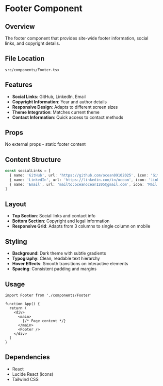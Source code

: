# Footer Component

## Overview
The footer component that provides site-wide footer information, social links, and copyright details.

## File Location
`src/components/Footer.tsx`

## Features
- **Social Links**: GitHub, LinkedIn, Email
- **Copyright Information**: Year and author details
- **Responsive Design**: Adapts to different screen sizes
- **Theme Integration**: Matches current theme
- **Contact Information**: Quick access to contact methods

## Props
No external props - static footer content

## Content Structure
```typescript
const socialLinks = [
  { name: 'GitHub', url: 'https://github.com/ocean09102025', icon: 'GitHub' },
  { name: 'LinkedIn', url: 'https://linkedin.com/in/ocean', icon: 'Linkedin' },
  { name: 'Email', url: 'mailto:oceanocean1205@gmail.com', icon: 'Mail' }
]
```

## Layout
- **Top Section**: Social links and contact info
- **Bottom Section**: Copyright and legal information
- **Responsive Grid**: Adapts from 3 columns to single column on mobile

## Styling
- **Background**: Dark theme with subtle gradients
- **Typography**: Clean, readable text hierarchy
- **Hover Effects**: Smooth transitions on interactive elements
- **Spacing**: Consistent padding and margins

## Usage
```tsx
import Footer from './components/Footer'

function App() {
  return (
    <div>
      <main>
        {/* Page content */}
      </main>
      <Footer />
    </div>
  )
}
```

## Dependencies
- React
- Lucide React (icons)
- Tailwind CSS
